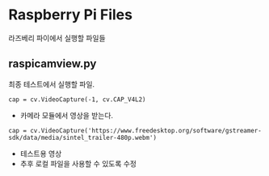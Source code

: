 # Raspberry Pi Files
라즈베리 파이에서 실행할 파일들

## raspicamview.py
최종 테스트에서 실행할 파일.
```
cap = cv.VideoCapture(-1, cv.CAP_V4L2)
```
- 카메라 모듈에서 영상을 받는다.

```
cap = cv.VideoCapture('https://www.freedesktop.org/software/gstreamer-sdk/data/media/sintel_trailer-480p.webm')
```
- 테스트용 영상
- 추후 로컬 파일을 사용할 수 있도록 수정
